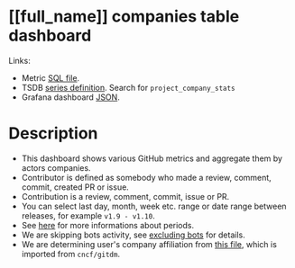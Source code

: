 <h1 id="dashboard-header">[[full_name]] companies table dashboard</h1>
<p>Links:</p>
<ul>
<li>Metric <a href="https://github.com/cncf/devstats/blob/master/metrics/shared/project_company_stats.sql" target="_blank">SQL file</a>.</li>
<li>TSDB <a href="https://github.com/cncf/devstats/blob/master/metrics/shared/metrics.yaml" target="_blank">series definition</a>. Search for <code>project_company_stats</code></li>
<li>Grafana dashboard <a href="https://github.com/cncf/devstats/blob/master/grafana/dashboards/[[lower_name]]/companies-table.json" target="_blank">JSON</a>.</li>
</ul>
<h1 id="description">Description</h1>
<ul>
<li>This dashboard shows various GitHub metrics and aggregate them by actors companies.</li>
<li>Contributor is defined as somebody who made a review, comment, commit, created PR or issue.</li>
<li>Contribution is a review, comment, commit, issue or PR.</li>
<li>You can select last day, month, week etc. range or date range between releases, for example <code>v1.9 - v1.10</code>.</li>
<li>See <a href="https://github.com/cncf/devstats/blob/master/docs/periods.md" target="_blank">here</a> for more informations about periods.</li>
<li>We are skipping bots activity, see <a href="https://github.com/cncf/devstats/blob/master/docs/excluding_bots.md" target="_blank">excluding bots</a> for details.</li>
<li>We are determining user's company affiliation from <a href="https://github.com/cncf/devstats/blob/master/github_users.json" target="_blank">this file</a>, which is imported from <code>cncf/gitdm</code>.</li>
</ul>

